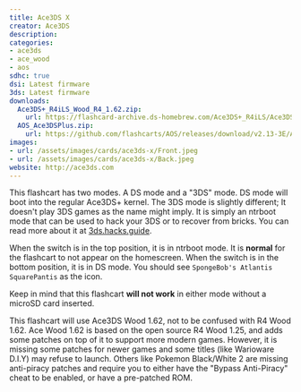 ```yaml
---
title: Ace3DS X
creator: Ace3DS
description:
categories:
- ace3ds
- ace_wood
- aos
sdhc: true
dsi: Latest firmware
3ds: Latest firmware
downloads:
  Ace3DS+_R4iLS_Wood_R4_1.62.zip:
    url: https://flashcard-archive.ds-homebrew.com/Ace3DS+_R4iLS/Ace3DS+_R4iLS_Wood_R4_1.62.zip
  AOS_Ace3DSPlus.zip:
    url: https://github.com/flashcarts/AOS/releases/download/v2.13-3E/AOS_Ace3DSPlus.zip
images:
- url: /assets/images/cards/ace3ds-x/Front.jpeg
- url: /assets/images/cards/ace3ds-x/Back.jpeg
website: http://ace3ds.com
---
```


This flashcart has two modes. A DS mode and a "3DS" mode. DS mode will boot into the regular Ace3DS+ kernel.
The 3DS mode is slightly different; It doesn't play 3DS games as the name might imply. It is simply an ntrboot mode that can be used to hack your 3DS or to recover from bricks. You can read more about it at [3ds.hacks.guide](https://3ds.hacks.guide/ntrboot).

When the switch is in the top position, it is in ntrboot mode. It is **normal** for the flashcart to not appear on the homescreen.
When the switch is in the bottom position, it is in DS mode. You should see `SpongeBob's Atlantis SquarePantis` as the icon.

Keep in mind that this flashcart **will not work** in either mode without a microSD card inserted.

This flashcart will use Ace3DS Wood 1.62, not to be confused with R4 Wood 1.62. Ace Wood 1.62 is based on the open source R4 Wood 1.25, and adds some patches on top of it to support more modern games. However, it is missing some patches for newer games and some titles (like Warioware D.I.Y) may refuse to launch. Others like Pokemon Black/White 2 are missing anti-piracy patches and require you to either have the "Bypass Anti-Piracy" cheat to be enabled, or have a pre-patched ROM.